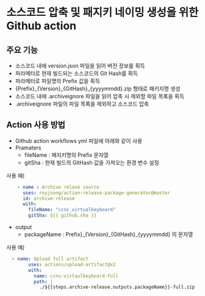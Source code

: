 # 소스코드 압축 및 패지키 네이밍 생성을 위한 Github action 
## 주요 기능
* 소스코드 내에 version.json 파일을 읽어 버전 정보를 획득
* 파라메터로 현재 빌드되는 소스코드의 Git Hash를 획득
* 파라메터로 파일명의 Prefix 값을 획득
* {Prefix}\_{Version}\_{GitHash}\_{yyyymmdd}.zip 형태로 패키지명 생성
* 소스코드 내에 .archiveignore 파일을 읽어 압축 시 제외할 파일 목록을 획득
* .archiveignore 파일의 파일 목록을 제외하고 소스코드 압축



## Action 사용 방법
* Github action workflows yml 파일에 아래와 같이 사용
* Pramaters 
  - fileName : 패지키명의 Prefix 문자열
  - gitSha : 현재 빌드의 GitHash 값을 가져오는 환경 변수 설정

사용 예)
~~~yml
    - name : Archive relase source
      uses: royjsong/action-release-package-generator@master
      id: archive-release
      with:
        fileName: "ccnc_virtualkeyboard"
        gitSha: ${{ github.sha }}
~~~
* output
  - packageName : Prefix}\_{Version}\_{GitHash}\_{yyyymmdd} 의 문자열

사용 예)
~~~yml
  - name: Upload full artifact
        uses: actions/upload-artifact@v2
        with:
          name: ccnv-virtaulkeyboard-full
          path: |
            ./${{steps.archive-release.outputs.packageName}}-full.zip       
~~~

